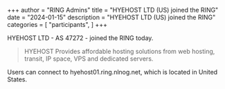 +++
author = "RING Admins"
title = "HYEHOST LTD (US) joined the RING"
date = "2024-01-15"
description = "HYEHOST LTD (US) joined the RING"
categories = [
    "participants",
]
+++

HYEHOST LTD - AS 47272 - joined the RING today.

> HYEHOST Provides affordable hosting solutions from web hosting, transit, IP space, VPS and dedicated servers.

Users can connect to hyehost01.ring.nlnog.net, which is located in United States.
